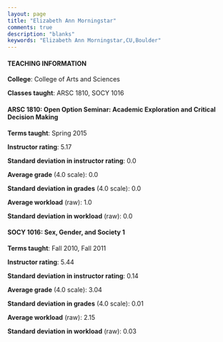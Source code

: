 ```yaml
---
layout: page
title: "Elizabeth Ann Morningstar" 
comments: true
description: "blanks"
keywords: "Elizabeth Ann Morningstar,CU,Boulder"
---
```

<head>
<script src="https://ajax.googleapis.com/ajax/libs/jquery/2.1.3/jquery.min.js"></script>
<script src="https://dl.dropboxusercontent.com/s/pc42nxpaw1ea4o9/highcharts.js?dl=0"></script>
<!-- <script src="../assets/js/highcharts.js"></script> -->
<style type="text/css">@font-face {
	font-family: "Bebas Neue";
	src: url(https://www.filehosting.org/file/details/544349/BebasNeue Regular.otf) format("opentype");
	}
	h1.Bebas { 
		font-family: "Bebas Neue", Verdana, Tahoma;
	}
</style>
</head>
	   
#### TEACHING INFORMATION

**College**: College of Arts and Sciences

**Classes taught**: ARSC 1810, SOCY 1016

#### ARSC 1810: Open Option Seminar: Academic Exploration and Critical Decision Making

**Terms taught**: Spring 2015

**Instructor rating**: 5.17

**Standard deviation in instructor rating**: 0.0

**Average grade** (4.0 scale): 0.0

**Standard deviation in grades** (4.0 scale): 0.0

**Average workload** (raw): 1.0

**Standard deviation in workload** (raw): 0.0

#### SOCY 1016: Sex, Gender, and Society 1

**Terms taught**: Fall 2010, Fall 2011

**Instructor rating**: 5.44

**Standard deviation in instructor rating**: 0.14

**Average grade** (4.0 scale): 3.04

**Standard deviation in grades** (4.0 scale): 0.01

**Average workload** (raw): 2.15

**Standard deviation in workload** (raw): 0.03

